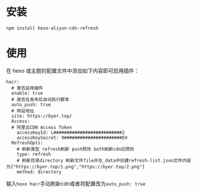 # 安装
```
npm install hexo-aliyun-cdn-refresh
```
# 使用
在 hexo 或主题的配置文件中添加如下内容即可启用插件：
```
hacr:
  # 是否启用插件
  enable: true
  # 是否在发布后自动执行脚本
  auto_push: true
  # 网站地址
  site: https://byer.top/
  Access:
  # 阿里云CDN Access Token
    accessKeyId: L##########################2
    accessKeySecret: 9######################EH
  RefreshOpts:
    # 刷新类型 refresh刷新 push预热 both刷新cdn后预热
    type: refresh
    # 刷新目录directory 刷新文件file并在_data中创建refresh-list.json文件内容为["https://byer.top/1.png","https://byer.top/2.png"]
    method: directory
```
输入`hexo hacr`手动刷新cdn或者将配置改为`auto_push: true`